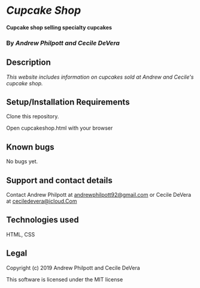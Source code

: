 # _Cupcake Shop_

#### Cupcake shop selling specialty cupcakes

### By _**Andrew Philpott and Cecile DeVera**_

## Description

_This website includes information on cupcakes sold at Andrew and Cecile's cupcake shop._

## Setup/Installation Requirements

Clone this repository.

Open cupcakeshop.html with your browser

## Known bugs

No bugs yet.

## Support and contact details

Contact Andrew Philpott at andrewphilpott92@gmail.com or Cecile DeVera at ceciledevera@icloud.Com

## Technologies used

HTML, CSS

## Legal
 Copyright (c) 2019 Andrew Philpott and Cecile DeVera

 This software is licensed under the MIT license
